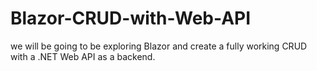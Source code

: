 # Blazor-CRUD-with-Web-API
we will be going to be exploring Blazor and create a fully working CRUD with a .NET Web API as a backend.
